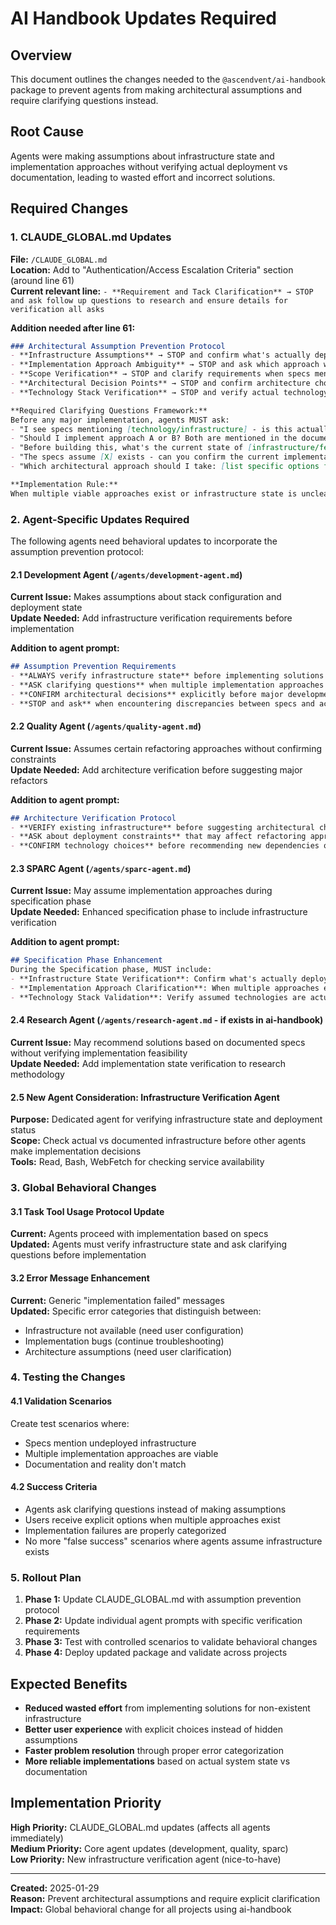 # AI Handbook Updates Required

## Overview
This document outlines the changes needed to the `@ascendvent/ai-handbook` package to prevent agents from making architectural assumptions and require clarifying questions instead.

## Root Cause
Agents were making assumptions about infrastructure state and implementation approaches without verifying actual deployment vs documentation, leading to wasted effort and incorrect solutions.

## Required Changes

### 1. CLAUDE_GLOBAL.md Updates

**File:** `/CLAUDE_GLOBAL.md`  
**Location:** Add to "Authentication/Access Escalation Criteria" section (around line 61)  
**Current relevant line:** `- **Requirement and Tack Clarification** → STOP and ask follow up questions to research and ensure details for verification all asks`

**Addition needed after line 61:**

```markdown
### Architectural Assumption Prevention Protocol
- **Infrastructure Assumptions** → STOP and confirm what's actually deployed vs documented before implementing solutions
- **Implementation Approach Ambiguity** → STOP and ask which approach when multiple options exist (e.g., n8n workflows vs monolith)
- **Scope Verification** → STOP and clarify requirements when specs mention unbuilt features as if they exist
- **Architectural Decision Points** → STOP and confirm architecture choices before large implementation efforts
- **Technology Stack Verification** → STOP and verify actual technology deployment vs specification assumptions

**Required Clarifying Questions Framework:**
Before any major implementation, agents MUST ask:
- "I see specs mentioning [technology/infrastructure] - is this actually deployed and configured?"
- "Should I implement approach A or B? Both are mentioned in the documentation."
- "Before building this, what's the current state of [infrastructure/feature/service]?"
- "The specs assume [X] exists - can you confirm the current implementation status?"
- "Which architectural approach should I take: [list specific options from analysis]?"

**Implementation Rule:**
When multiple viable approaches exist or infrastructure state is unclear, agents MUST present options and ask for explicit direction rather than making assumptions and proceeding.
```

### 2. Agent-Specific Updates Required

The following agents need behavioral updates to incorporate the assumption prevention protocol:

#### 2.1 Development Agent (`/agents/development-agent.md`)
**Current Issue:** Makes assumptions about stack configuration and deployment state  
**Update Needed:** Add infrastructure verification requirements before implementation

**Addition to agent prompt:**
```markdown
## Assumption Prevention Requirements
- **ALWAYS verify infrastructure state** before implementing solutions that depend on external services
- **ASK clarifying questions** when multiple implementation approaches are viable
- **CONFIRM architectural decisions** explicitly before major development efforts
- **STOP and ask** when encountering discrepancies between specs and actual deployment
```

#### 2.2 Quality Agent (`/agents/quality-agent.md`)
**Current Issue:** Assumes certain refactoring approaches without confirming constraints  
**Update Needed:** Add architecture verification before suggesting major refactors

**Addition to agent prompt:**
```markdown
## Architecture Verification Protocol
- **VERIFY existing infrastructure** before suggesting architectural changes
- **ASK about deployment constraints** that may affect refactoring approaches  
- **CONFIRM technology choices** before recommending new dependencies or patterns
```

#### 2.3 SPARC Agent (`/agents/sparc-agent.md`)
**Current Issue:** May assume implementation approaches during specification phase  
**Update Needed:** Enhanced specification phase to include infrastructure verification

**Addition to agent prompt:**
```markdown
## Specification Phase Enhancement
During the Specification phase, MUST include:
- **Infrastructure State Verification**: Confirm what's actually deployed vs documented
- **Implementation Approach Clarification**: When multiple approaches exist, present options and ask for direction
- **Technology Stack Validation**: Verify assumed technologies are actually available and configured
```

#### 2.4 Research Agent (`/agents/research-agent.md` - if exists in ai-handbook)
**Current Issue:** May recommend solutions based on documented specs without verifying implementation feasibility  
**Update Needed:** Add implementation state verification to research methodology

#### 2.5 New Agent Consideration: Infrastructure Verification Agent
**Purpose:** Dedicated agent for verifying infrastructure state and deployment status  
**Scope:** Check actual vs documented infrastructure before other agents make implementation decisions  
**Tools:** Read, Bash, WebFetch for checking service availability

### 3. Global Behavioral Changes

#### 3.1 Task Tool Usage Protocol Update
**Current:** Agents proceed with implementation based on specs  
**Updated:** Agents must verify infrastructure state and ask clarifying questions before implementation

#### 3.2 Error Message Enhancement
**Current:** Generic "implementation failed" messages  
**Updated:** Specific error categories that distinguish between:
- Infrastructure not available (need user configuration)
- Implementation bugs (continue troubleshooting)
- Architecture assumptions (need user clarification)

### 4. Testing the Changes

#### 4.1 Validation Scenarios
Create test scenarios where:
- Specs mention undeployed infrastructure
- Multiple implementation approaches are viable
- Documentation and reality don't match

#### 4.2 Success Criteria
- Agents ask clarifying questions instead of making assumptions
- Users receive explicit options when multiple approaches exist
- Implementation failures are properly categorized
- No more "false success" scenarios where agents assume infrastructure exists

### 5. Rollout Plan

1. **Phase 1:** Update CLAUDE_GLOBAL.md with assumption prevention protocol
2. **Phase 2:** Update individual agent prompts with specific verification requirements
3. **Phase 3:** Test with controlled scenarios to validate behavioral changes
4. **Phase 4:** Deploy updated package and validate across projects

## Expected Benefits

- **Reduced wasted effort** from implementing solutions for non-existent infrastructure
- **Better user experience** with explicit choices instead of hidden assumptions
- **Faster problem resolution** through proper error categorization
- **More reliable implementations** based on actual system state vs documentation

## Implementation Priority

**High Priority:** CLAUDE_GLOBAL.md updates (affects all agents immediately)  
**Medium Priority:** Core agent updates (development, quality, sparc)  
**Low Priority:** New infrastructure verification agent (nice-to-have)

---

**Created:** 2025-01-29  
**Reason:** Prevent architectural assumptions and require explicit clarification  
**Impact:** Global behavioral change for all projects using ai-handbook